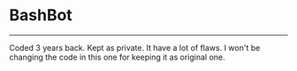 # BashBot
-------------------------------------------------------------------------------------------------------------------------------
Coded 3 years back. Kept as private. It have a lot of flaws. I won't be changing the code in this one for keeping it as original one.
